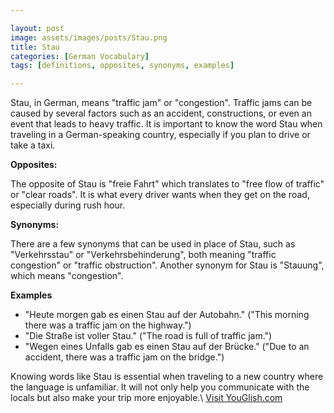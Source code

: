 ```yaml
---

layout: post
image: assets/images/posts/Stau.png
title: Stau
categories: [German Vocabulary]
tags: [definitions, opposites, synonyms, examples]

---
```


Stau, in German, means "traffic jam" or "congestion". Traffic jams can be caused by several factors such as an accident, constructions, or even an event that leads to heavy traffic. It is important to know the word Stau when traveling in a German-speaking country, especially if you plan to drive or take a taxi.

**Opposites:**

The opposite of Stau is "freie Fahrt" which translates to "free flow of traffic" or "clear roads". It is what every driver wants when they get on the road, especially during rush hour.

**Synonyms:**

There are a few synonyms that can be used in place of Stau, such as "Verkehrsstau" or "Verkehrsbehinderung", both meaning "traffic congestion" or "traffic obstruction". Another synonym for Stau is "Stauung", which means "congestion".

**Examples**

- "Heute morgen gab es einen Stau auf der Autobahn."
("This morning there was a traffic jam on the highway.")
- "Die Straße ist voller Stau."
("The road is full of traffic jam.")
- "Wegen eines Unfalls gab es einen Stau auf der Brücke."
("Due to an accident, there was a traffic jam on the bridge.")

Knowing words like Stau is essential when traveling to a new country where the language is unfamiliar. It will not only help you communicate with the locals but also make your trip more enjoyable.\ <a id="yg-widget-0" class="youglish-widget" data-query="Stau" data-lang="german" data-components="8412" data-auto-start="0" data-bkg-color="theme_light" data-title="How%20to%20pronounce%20Stau%20in%20German"  rel="nofollow" href="https://youglish.com">Visit YouGlish.com</a><script async src="https://youglish.com/public/emb/widget.js" charset="utf-8"></script>
